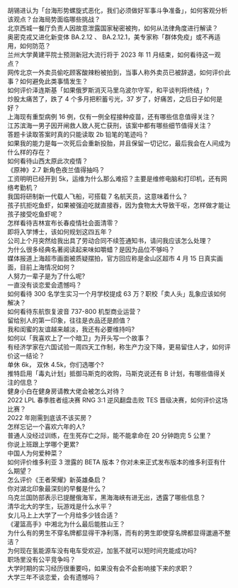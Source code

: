 胡锡进认为「台海形势螺旋式恶化，我们必须做好军事斗争准备」，如何客观分析该观点？台海局势面临哪些挑战？  
北京西城一餐厅负责人因故意泄露国家秘密被拘，如何从法律角度进行解读？  
奥密克戎又进化新变体 BA.2.12 、 BA.2.12.1，美专家称「群体免疫」或不再适用，如何防范？  
兰州大学黄建平院士预测新冠大流行将于 2023 年 11 月结束，如何看待这一观点？  
网传北京一外卖员偷吃顾客酸辣粉被拍到，当事人称外卖员已被辞退，如何评价此事？如何避免此类事情发生？  
如何评价泽连斯基「如果俄罗斯消灭马里乌波尔守军，和平谈判将终结」?  
炒股太痛苦了，跌了 4 个多月把积蓄亏光，37 岁了，好痛苦，之后日子如何是好？  
上海现有重型病例 16 例，仅有一例全程接种疫苗，还有哪些信息值得关注？  
江苏滨海一男子因开闸救人致人死亡获刑，该案中都有哪些细节值得关注？  
答题卡读取答案时真的只能读取 2b 铅笔的笔迹吗？  
如果我的能力是每一次死后会重新投胎，并且保留一切记忆，最后我会在人间成为什么样的存在？  
如何看待山西太原此次疫情？  
《原神》2.7 新角色夜兰值得抽吗？  
工资明明已经开到 5k，运维为什么那么难招？主要是维修电脑和打印机，还有网络考勤机？  
我国将研制新一代载人飞船，可搭载 7 名航天员，这意味着什么？  
孩子抗拒吃鱼虾，如果被强迫吃就直接吞，因为食物太大导致干呕，怎样做才能让孩子接受吃鱼虾呢？  
怎样看待吉林宣布长春疫情社会面清零？  
即将入学博士，该如何规划这四五年？  
公司上个月突然给我出具了劳动合同不续签通知书，请问我应该怎么处理？  
为什么很多经典名著阅读起来味如嚼蜡？是因为品位不够吗？  
媒体报道上海超市画面被质疑摆拍，官方回应称是金山区超市 4 月 15 日真实画面，目前上海情况如何？  
人努力一辈子是为了什么呢?  
一直没有谈恋爱会遗憾吗？  
如何看待 300 名学生实习一个月学校提成 63 万？职校「卖人头」乱象应该如何解决？  
如何看待东航恢复波音 737-800 机型商业运营？  
留给别人的第一印象，往往是衣品还是颜值？  
我和闺蜜的友谊越来越淡，我还有必要维持吗?  
如何以「我喜欢上了一个暗卫」为开头写一个故事？  
有经济学家在六国试验一周四天工作制，称生产力没下降，更易留住人才，如何评价这一结论？  
单休 6k， 双休 4.5k，你们选哪个?  
推特启用「毒丸计划」抵御马斯克的收购，马斯克说还有 B 计划，有哪些值得关注的信息？  
健身小白在健身房请教大佬会被怎么对待？  
2022 LPL 春季胜者组决赛 RNG 3:1 逆风翻盘击败 TES 晋级决赛，如何评价这场比赛？  
2022 年刚需到底该不该买房？  
怎样忘记一个喜欢六年的人?  
普通人没经过训练，在生死存亡之际，能不能拿命在 20 分钟跑完 5 公里？  
你说上班跟上学哪个更累?  
中国人为何爱种菜？  
如何评价维多利亚 3 泄露的 BETA 版本？你对未来正式发布版本的维多利亚有什么期望？  
怎么评价《王者荣耀》新英雄桑启？  
你对湖北印象最深刻的早餐是什么？  
乌克兰国防部表示已提醒俄海军，黑海海峡有进无出，透露了哪些信息？  
清华北大的学生，玩游戏是什么水平？  
女儿马上上大学了一个月给多少钱合适？  
《灌篮高手》中湘北为什么最后能胜山王？  
为什么有的男生不穿名牌都显得干净利落，而有的男生即使穿名牌都显得邋遢不整洁？  
为何现在氢能源车没有电车受欢迎，加氢不就可以短时间充能成功吗?  
职场里没有公平竞争吗？  
大学时期的实习经历很重要吗，如果没有会不会影响接下来的求职？  
大学三年不谈恋爱，会有遗憾吗？  
